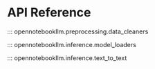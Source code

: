 # API Reference

::: opennotebookllm.preprocessing.data_cleaners

::: opennotebookllm.inference.model_loaders

::: opennotebookllm.inference.text_to_text
